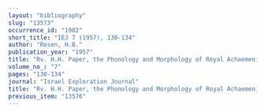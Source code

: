 ```yaml
---
layout: "bibliography"
slug: "13573"
occurrence_id: "1902"
short_title: "IEJ 7 (1957), 130-134"
author: "Rosen, H.B."
publication_year: "1957"
title: "Rv. H.H. Paper, the Phonology and Morphology of Royal Achaemenid Elamite"
volume_no_: "7"
pages: "130-134"
journal: "Israel Exploration Journal"
title: "Rv. H.H. Paper, the Phonology and Morphology of Royal Achaemenid Elamite"
previous_item: "13576"
---
```

